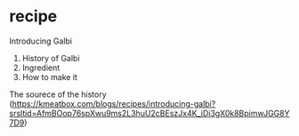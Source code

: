 # recipe

Introducing Galbi
1. History of Galbi
2. Ingredient
3. How to make it

The sourece of the history (https://kmeatbox.com/blogs/recipes/introducing-galbi?srsltid=AfmBOop76spXwu9ms2L3huU2cBEszJx4K_iDi3gX0k8BpimwJGG8Y7D9)
